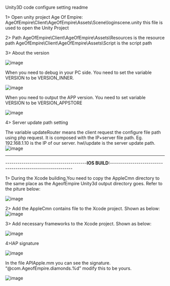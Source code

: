 Unity3D code configure setting readme

1>	Open unity project
Age Of Empire:
AgeOfEmpire\Client\AgeOfEmpire\Assets\Scene\loginscene.unity  this file is used to open the Unity Project


2> Path
AgeOfEmpire\Client\AgeOfEmpire\Assets\Resources is the resource path
AgeOfEmpire\Client\AgeOfEmpire\Assets\Script is the script path

3>	About the version

 ![image](https://user-images.githubusercontent.com/93575862/236138445-a288f9f1-5f86-4974-a76d-cca87e4b4538.png)


When you need to debug in your PC side. You need to set the variable VERSION to be VERSION_INNER.
 
![image](https://user-images.githubusercontent.com/93575862/236138467-c81b063e-2cc2-49c4-88d4-2a5eb06694f9.png)


When you need to output the APP version. You need to set variable VERSION to be VERSION_APPSTORE
 
![image](https://user-images.githubusercontent.com/93575862/236138476-ec01fd95-dd45-4ed3-bae4-a920fecb1b86.png)



4>	Server update path setting

The variable updateRouter means the client request the configure file path using php request.
It is composed with the IP+server file path.
Eg. 192.168.1.10 is the IP of our server.  hwl/update is the server update path.
![image](https://user-images.githubusercontent.com/93575862/236138495-6c1f816b-0c51-48d6-a4f0-06b4e0af3575.png)

 
 ------------------------------------------------------------------------------------------------------------------
----------------------------------------**IOS BUILD:**-----------------------------------------------------------

1>  During the Xcode building,You need to copy the AppleCmn directory to the same place as the AgeofEmpire  Unity3d output directory goes. Refer to the piture below:

![image](https://user-images.githubusercontent.com/93575862/236237273-b920690b-6e68-4bd2-ac76-1b898f0be60c.png)

2>  Add the AppleCmn contains file to the Xcode project. Shown as below:
![image](https://user-images.githubusercontent.com/93575862/236237367-25d69128-c810-4706-83bf-2c61bf4fd46e.png)

3>  Add necessary frameworks to the Xcode project. Shown as below:

![image](https://user-images.githubusercontent.com/93575862/236237436-319cd540-ba03-4e06-80c3-ebc7ef510904.png)

4>IAP signature

![image](https://user-images.githubusercontent.com/93575862/236237508-1e61d651-9256-4dba-91ff-a2e303964806.png)

In the file APIApple.mm you can see the signature.
“@com.AgeofEmpire.diamonds.%d”  modify this to be yours.

![image](https://user-images.githubusercontent.com/93575862/236237571-4da6e11c-32d9-4d74-a4ee-1a7c9515a04d.png)


